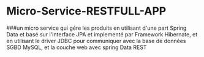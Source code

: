# Micro-Service-RESTFULL-APP
###un micro service qui gére les produits  en utilisant d'une part Spring Data et basé sur l'interface JPA et implementé par Framework Hibernate, et en utilisant le driver JDBC pour communiquer avec la base de données SGBD MySQL, et la couche web avec spring Data REST 
